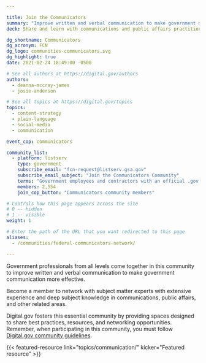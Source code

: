 ```yaml
---

title: Join the Communicators
summary: "Improve written and verbal communication to make government more effective."
deck: Share and learn with communications and public affairs practitioners.

dg_shortname: Communicators
dg_acronym: FCN
dg_logo: communities-communicators.svg
dg_highlight: true
date: 2021-02-24 18:49:00 -0500

# See all authors at https://digital.gov/authors
authors:
  - deanna-mccray-james
  - josie-anderson

# See all topics at https://digital.gov/topics
topics:
  - content-strategy
  - plain-language
  - social-media
  - communication

event_cop: communicators

community_list:
  - platform: listserv
    type: government
    subscribe_email: "fcn-request@listserv.gsa.gov"
    subscribe_email_subject: "Join the Communicators Community"
    terms: "Government employees and contractors with an official .gov or .mil email are eligible to join."
    members: 2,554
    join_cop_button: "Communicators community members"

# Controls how this page appears across the site
# 0 -- hidden
# 1 -- visible
weight: 1

# Enter the path of the URL that you want redirected to this page
aliases:
  - /communities/federal-communicators-network/

---
```


Government professionals from all levels come together in this community to improve written and verbal communication to make government communication more effective.

Become a member to network with subject matter experts with extensive experience and deep subject knowledge in communications, public affairs, and other related areas.

Digital.gov fosters this essential community by providing spaces designed to share best practices, resources, and networking opportunities. Remember, when participating in this community, you must follow [Digital.gov community guidelines](https://digital.gov/communities/community-guidelines/).

{{< featured-resource link="topics/communication/" kicker="Featured resource" >}}
